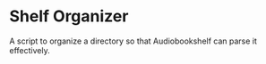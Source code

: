 # Shelf Organizer

A script to organize a directory so that Audiobookshelf can parse it effectively.
